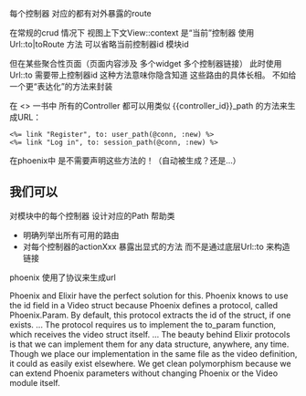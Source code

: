 每个控制器 对应的都有对外暴露的route

在常规的crud 情况下 视图上下文View::context 是“当前”控制器 使用Url::to|toRoute 方法 可以省略当前控制器id 模块id

但在某些聚合性页面（页面内容涉及 多个widget  多个控制器链接） 此时使用Url::to 需要带上控制器id 这种方法意味你隐含知道
这些路由的具体长相。 不如给一个更“表达化”的方法来封装


在 <<Programming phoenix>> 一书中 所有的Controller 都可以用类似 {{controller_id}}_path 的方法来生成URL：
>
    <%= link "Register", to: user_path(@conn, :new) %>
    <%= link "Log in", to: session_path(@conn, :new) %>
    
在phoenix中 是不需要声明这些方法的！（自动被生成？还是...）    

##  我们可以

对模块中的每个控制器 设计对应的Path 帮助类
- 明确列举出所有可用的路由
- 对每个控制器的actionXxx 暴露出显式的方法  而不是通过底层Url::to  来构造链接

phoenix 使用了协议来生成url
>
  Phoenix and Elixir have the perfect solution for this. Phoenix knows to use the id field in a Video struct because
  Phoenix defines a protocol, called Phoenix.Param. By default, this protocol extracts the id of the struct, if one exists.
  ...
  The protocol requires us to implement the to_param function, which receives the video struct itself.
  ...
  The beauty behind Elixir protocols is that we can implement them for any data structure, anywhere, any time.
  Though we place our implementation in the same file as the video definition, it could as easily exist elsewhere.
  We get clean polymorphism because we can extend Phoenix parameters without changing Phoenix or the Video module itself.